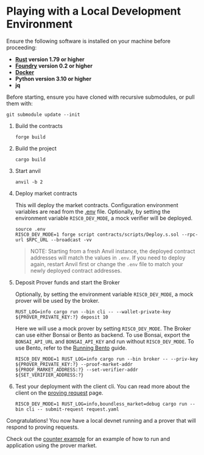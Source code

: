 # Playing with a Local Development Environment

Ensure the following software is installed on your machine before proceeding:

- **[Rust](https://www.rust-lang.org/tools/install) version 1.79 or higher**
- **[Foundry](https://book.getfoundry.sh/getting-started/installation) version 0.2 or higher**
- **[Docker](https://docs.docker.com/engine/install/)**
- **Python version 3.10 or higher**
- **jq**

Before starting, ensure you have cloned with recursive submodules, or pull them with:

```console
git submodule update --init
```

1. Build the contracts

   ```console
   forge build
   ```

2. Build the project

   ```console
   cargo build
   ```

3. Start anvil

   ```console
   anvil -b 2
   ```

4. Deploy market contracts

   This will deploy the market contracts.
   Configuration environment variables are read from the [.env](../../../.env) file.
   Optionally, by setting the environment variable `RISC0_DEV_MODE`, a mock verifier will be deployed.

   ```console
   source .env
   RISC0_DEV_MODE=1 forge script contracts/scripts/Deploy.s.sol --rpc-url $RPC_URL --broadcast -vv
   ```

   > NOTE: Starting from a fresh Anvil instance, the deployed contract addresses will match the values in `.env`.
   > If you need to deploy again, restart Anvil first or change the `.env` file to match your newly deployed contract addresses.

5. Deposit Prover funds and start the Broker

   Optionally, by setting the environment variable `RISC0_DEV_MODE`, a mock prover will be used by the broker.

   ```console
   RUST_LOG=info cargo run --bin cli -- --wallet-private-key ${PROVER_PRIVATE_KEY:?} deposit 10
   ```

   Here we will use a mock prover by setting `RISC0_DEV_MODE`.
   The Broker can use either Bonsai or Bento as backend.
   To use Bonsai, export the `BONSAI_API_URL` and  `BONSAI_API_KEY` and run without `RISC0_DEV_MODE`.
   To use Bento, refer to the [Running Bento](../bento/running_bento.md) guide.

   ```console
   RISC0_DEV_MODE=1 RUST_LOG=info cargo run --bin broker -- --priv-key ${PROVER_PRIVATE_KEY:?} --proof-market-addr ${PROOF_MARKET_ADDRESS:?} --set-verifier-addr ${SET_VERIFIER_ADDRESS:?}
   ```

6. Test your deployment with the client cli.
   You can read more about the client on the [proving request](../market/proving_request.md) page.

   ```console
   RISC0_DEV_MODE=1 RUST_LOG=info,boundless_market=debug cargo run --bin cli -- submit-request request.yaml
   ```

Congratulations! You now have a local devnet running and a prover that will respond to proving requests.

Check out the [counter example](../../../examples/counter/README.md) for an example of how to run and application using the prover market.
